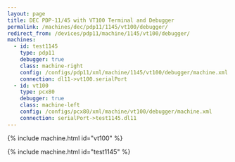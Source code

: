 ```yaml
---
layout: page
title: DEC PDP-11/45 with VT100 Terminal and Debugger
permalink: /machines/dec/pdp11/1145/vt100/debugger/
redirect_from: /devices/pdp11/machine/1145/vt100/debugger/
machines:
  - id: test1145
    type: pdp11
    debugger: true
    class: machine-right
    config: /configs/pdp11/xml/machine/1145/vt100/debugger/machine.xml
    connection: dl11->vt100.serialPort
  - id: vt100
    type: pcx80
    debugger: true
    class: machine-left
    config: /configs/pcx80/xml/machine/vt100/debugger/machine.xml
    connection: serialPort->test1145.dl11
---
```


{% include machine.html id="vt100" %}

{% include machine.html id="test1145" %}
